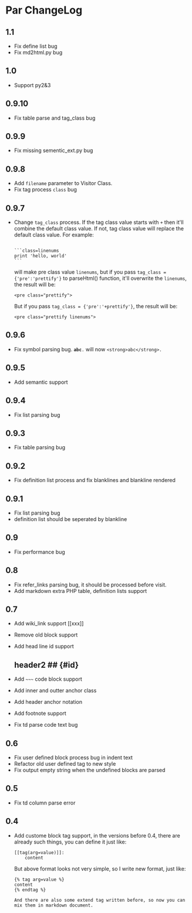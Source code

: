 Par ChangeLog
===============

1.1
---------

* Fix define list bug
* Fix md2html.py bug

1.0
---------

* Support py2&3

0.9.10
---------

* Fix table parse and tag_class bug

0.9.9
---------

* Fix missing sementic_ext.py bug

0.9.8
---------

* Add `filename` parameter to Visitor Class.
* Fix tag process `class` bug

0.9.7
---------

* Change `tag_class` process. If the tag class value starts with `+` then
  it'll combine the default class value. If not, tag class value will replace
  the default class value. For example:

  <code>
  ```class=linenums
  print 'hello, world'
  ```
  </code>

  will make pre class value `linenums`, but if you pass `tag_class = {'pre':'prettify'}`
  to parseHtml() function, it'll overwrite the `linenums`, the result will be:

  ```
  <pre class="prettify">
  ```

  But if you pass `tag_class = {'pre':'+prettify'}`, the result will be:

  ```
  <pre class="prettify linenums">
  ```

0.9.6
---------

* Fix symbol parsing bug. <code>**abc**.</code> will now `<strong>abc</strong>.`

0.9.5
---------

* Add semantic support

0.9.4
---------

* Fix list parsing bug

0.9.3
---------

* Fix table parsing bug

0.9.2
---------

* Fix definition list process and fix blanklines and blankline rendered

0.9.1
---------

* Fix list parsing bug
* definition list should be seperated by blankline

0.9
---------

* Fix performance bug

0.8
---------

* Fix refer_links parsing bug, it should be processed before visit.
* Add markdown extra PHP table, definition lists support

0.7
---------

* Add wiki_link support [[xxx]]
* Remove old block support
* Add head line id support

    ## header2 ## {#id}

* Add `~~~` code block support
* Add inner and outter anchor class
* Add header anchor notation
* Add footnote support
* Fix td parse code text bug

0.6
---------

* Fix user defined block process bug in indent text
* Refactor old user defined tag to new style
* Fix output empty string when the undefined blocks are parsed

0.5
---------

* Fix td column parse error

0.4
---------

* Add custome block tag support, in the versions before 0.4, there are already such things, you
  can define it just like:

    ```
    [[tag(arg=value)]]:
        content
    ```

  But above format looks not very simple, so I write new format, just like:

    ```
    {% tag arg=value %}
    content
    {% endtag %}

  And there are also some extend tag written before, so now you can mix them in markdown document.